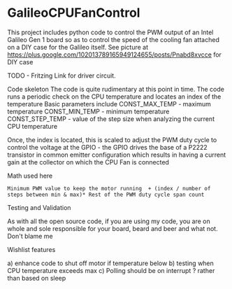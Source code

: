 GalileoCPUFanControl
====================
This project includes python code to control the PWM output of an 
Intel Galileo Gen 1 board so as to control the speed of the cooling 
fan attached on a DIY case for the Galileo itself. 
See picture at https://plus.google.com/102013789165949124655/posts/Pnabd8xvcce for DIY case

TODO - Fritzing Link for driver circuit.

Code skeleton
The code is quite rudimentary at this point in time. 
The code runs a periodic check on the CPU temperature and locates an index of the temperature
Basic parameters include
	CONST_MAX_TEMP - maximum temperature
	CONST_MIN_TEMP - minimum temperature
	CONST_STEP_TEMP - value of the step size when analyzing the current CPU temperature

Once, the index is located, this is scaled to adjust the PWM duty cycle to control the voltage
at the GPIO - the GPIO drives the base of a P2222 transistor in common emitter configuration
which results in having a current gain at the collector on which the CPU Fan is connected

Math used here

	Minimum PWM value to keep the motor running  + (index / number of steps between min & max)* Rest of the PWM duty cycle span count
	
Testing and Validation

As with all the open source code, if you are using my code, you are on whole 
and sole responsible for your board, beard and beer and what not. Don't blame me

Wishlist features 

a) enhance code to shut off motor if temperature below 
b) testing when CPU temperature exceeds max 
c) Polling should be on interrupt ? rather than based on sleep 


